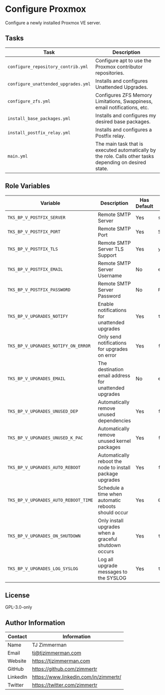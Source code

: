 Configure Proxmox
=========

Configure a newly installed Proxmox VE server.

Tasks
-----

| Task                                | Description                                                  |
| ----------------------------------- | ------------------------------------------------------------ |
| `configure_repository_contrib.yml`  | Configure apt to use the Proxmox contributor repositories.   |
| `configure_unattended_upgrades.yml` | Installs and configures Unattended Upgrades.                 |
| `configure_zfs.yml`                 | Configures ZFS Memory Limitations, Swappiness, email notifications, etc. |
| `install_base_packages.yml`         | Installs and configures my desired base packages.            |
| `install_postfix_relay.yml`         | Installs and configures a Postfix relay.                     |
| `main.yml`                          | The main task that is executed automatically by the role. Calls other tasks depending on desired state. |



Role Variables
--------------

| Variable                             | Description                                               | Has Default | Example           |
| ------------------------------------ | --------------------------------------------------------- | ----------- | ----------------- |
| `TKS_BP_V_POSTFIX_SERVER`            | Remote SMTP Server                                        | Yes         | `smtp.gmail.com`  |
| `TKS_BP_V_POSTFIX_PORT`              | Remote SMTP Port                                          | Yes         | `587`             |
| `TKS_BP_V_POSTFIX_TLS`               | Remote SMTP Server TLS Support                            | Yes         | `yes`             |
| `TKS_BP_V_POSTFIX_EMAIL`             | Remote SMTP Server Username                               | No          | `email@gmail.com` |
| `TKS_BP_V_POSTFIX_PASSWORD`          | Remote SMTP Server Password                               | No          | `PASSWORD`        |
| `TKS_BP_V_UPGRADES_NOTIFY`           | Enable notifications for unattended upgrades              | Yes         | `true`            |
| `TKS_BP_V_UPGRADES_NOTIFY_ON_ERROR`  | Only send notifications for upgrades on error             | Yes         | `false`           |
| `TKS_BP_V_UPGRADES_EMAIL`            | The destination email address for unattended upgrades     | No          | `email@gmail.com` |
| `TKS_BP_V_UPGRADES_UNUSED_DEP`       | Automatically remove unused dependencies                  | Yes         | `false`           |
| `TKS_BP_V_UPGRADES_UNUSED_K_PAC`     | Automatically remove unused kernel packages               | Yes         | `false`           |
| `TKS_BP_V_UPGRADES_AUTO_REBOOT`      | Automatically reboot the node to install package upgrades | Yes         | `false`           |
| `TKS_BP_V_UPGRADES_AUTO_REBOOT_TIME` | Schedule a time when automatic reboots should occur       | Yes         | `03:00`           |
| `TKS_BP_V_UPGRADES_ON_SHUTDOWN`      | Only install upgrades when a graceful shutdown occurs     | Yes         | `true`            |
| `TKS_BP_V_UPGRADES_LOG_SYSLOG`       | Log all upgrade messages to the SYSLOG                    | Yes         | `true`            |


License
-------

GPL-3.0-only

Author Information
------------------

| Contact  | Information                           |
| -------- | ------------------------------------- |
| Name     | TJ Zimmerman                          |
| Email    | tj@tjzimmerman.com                    |
| Website  | https://tjzimmerman.com               |
| GitHub   | https://github.com/zimmertr           |
| LinkedIn | https://www.linkedin.com/in/zimmertr/ |
| Twitter  | https://twitter.com/zimmertr          |

